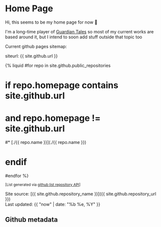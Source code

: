 # Home Page
Hi, this seems to be my home page for now 🙂

I'm a long-time player of [Guardian Tales](https://guardian-tales.fandom.com/wiki/) so most of my current works are based around it, but I intend to soon add stuff outside that topic too

Current github pages sitemap:

<ul class="gh-pages-list">
    <!-- script output -->
</ul>

siteurl: {{ site.github.url }}

{% liquid
#for repo in site.github.public_repositories
#	if repo.homepage contains site.github.url
#	and repo.homepage != site.github.url
#* [./{{ repo.name }}](./{{ repo.name }})
#	endif
#endfor
%}

<small>

[List generated via [github list repository API](https://docs.github.com/en/rest/repos/repos?apiVersion=2022-11-28#list-repositories-for-the-authenticated-user)]

</small>

<div class="footer border-top border-gray-light mt-5 pt-3 text-right text-gray">

Site source: [{{ site.github.repository_name }}]({{ site.github.repository_url }})\
Last updated: {{ "now" | date: "%b %e, %Y" }}

</div>

## Github metadata

<!-- {{ site.github.public_repositories | where: "homepage", "" }} -->
